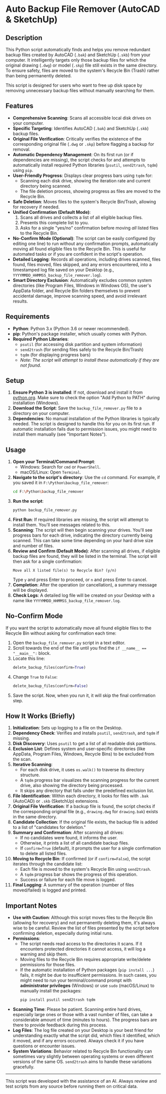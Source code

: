 # Auto Backup File Remover (AutoCAD & SketchUp)

## Description

This Python script automatically finds and helps you remove redundant backup files created by AutoCAD (`.bak`) and SketchUp (`.skb`) from your computer. It intelligently targets only those backup files for which the original drawing (`.dwg`) or model (`.skp`) file still exists in the same directory. To ensure safety, files are moved to the system's Recycle Bin (Trash) rather than being permanently deleted.

This script is designed for users who want to free up disk space by removing unnecessary backup files without manually searching for them.

## Features

* **Comprehensive Scanning**: Scans all accessible local disk drives on your computer.
* **Specific Targeting**: Identifies AutoCAD (`.bak`) and SketchUp (`.skb`) backup files.
* **Original File Verification**: Critically verifies the existence of the corresponding original file (`.dwg` or `.skp`) before flagging a backup for removal.
* **Automatic Dependency Management**: On its first run (or if dependencies are missing), the script checks for and attempts to automatically install required Python libraries (`psutil`, `send2trash`, `tqdm`) using `pip`.
* **User-Friendly Progress**: Displays clear progress bars using `tqdm` for:
    * Scanning each disk drive, showing the iteration rate and current directory being scanned.
    * The file deletion process, showing progress as files are moved to the Recycle Bin.
* **Safe Deletion**: Moves files to the system's Recycle Bin/Trash, allowing for recovery if needed.
* **Unified Confirmation (Default Mode)**:
    1.  Scans all drives and collects a list of all eligible backup files.
    2.  Presents this complete list to you.
    3.  Asks for a single "yes/no" confirmation before moving *all* listed files to the Recycle Bin.
* **No-Confirm Mode (Optional)**: The script can be easily configured (by editing one line) to run without any confirmation prompts, automatically moving all found eligible files to the Recycle Bin. This is useful for automated tasks or if you are confident in the script's operation.
* **Detailed Logging**: Records all operations, including drives scanned, files found, files moved, files skipped, and any errors encountered, into a timestamped log file saved on your Desktop (e.g., `YYYYMMDD_HHMMSS_backup_file_remover.log`).
* **Smart Directory Exclusion**: Automatically excludes common system directories (like Program Files, Windows in Windows OS), the user's AppData folder, and Recycle Bin folders themselves to prevent accidental damage, improve scanning speed, and avoid irrelevant results.

## Requirements

* **Python**: Python 3.x (Python 3.6 or newer recommended).
* **pip**: Python's package installer, which usually comes with Python.
* **Required Python Libraries**:
    * `psutil` (for accessing disk partition and system information)
    * `send2trash` (for sending files safely to the Recycle Bin/Trash)
    * `tqdm` (for displaying progress bars)
    * _Note: The script will attempt to install these automatically if they are not found._

## Setup

1.  **Ensure Python 3 is installed**: If not, download and install it from [python.org](https://www.python.org/downloads/). Make sure to check the option "Add Python to PATH" during installation (Windows).
2.  **Download the Script**: Save the `backup_file_remover.py` file to a directory on your computer.
3.  **Dependencies**: No manual installation of the Python libraries is typically needed. The script is designed to handle this for you on its first run. If automatic installation fails due to permission issues, you might need to install them manually (see "Important Notes").

## Usage

1.  **Open your Terminal/Command Prompt**:
    * Windows: Search for `cmd` or `PowerShell`.
    * macOS/Linux: Open `Terminal`.
2.  **Navigate to the script's directory**: Use the `cd` command. For example, if you saved it in `F:\Python\backup_file_remover`:
    ```bash
    cd F:\Python\backup_file_remover
    ```
3.  **Run the script**:
    ```bash
    python backup_file_remover.py
    ```
4.  **First Run**: If required libraries are missing, the script will attempt to install them. You'll see messages related to this.
5.  **Scanning**: The script will then begin scanning your drives. You'll see progress bars for each drive, indicating the directory currently being scanned. This can take some time depending on your hard drive size and number of files.
6.  **Review and Confirm (Default Mode)**: After scanning all drives, if eligible backup files are found, they will be listed in the terminal. The script will then ask for a single confirmation:
    ```
    Move all X listed file(s) to Recycle Bin? (y/n)
    ```
    Type `y` and press Enter to proceed, or `n` and press Enter to cancel.
7.  **Completion**: After the operation (or cancellation), a summary message will be displayed.
8.  **Check Logs**: A detailed log file will be created on your Desktop with a name like `YYYYMMDD_HHMMSS_backup_file_remover.log`.

## No-Confirm Mode

If you want the script to automatically move all found eligible files to the Recycle Bin without asking for confirmation each time:

1.  Open the `backup_file_remover.py` script in a text editor.
2.  Scroll towards the end of the file until you find the `if __name__ == "__main__":` block.
3.  Locate this line:
    ```python
    delete_backup_files(confirm=True)
    ```
4.  Change `True` to `False`:
    ```python
    delete_backup_files(confirm=False)
    ```
5.  Save the script. Now, when you run it, it will skip the final confirmation step.

## How It Works (Briefly)

1.  **Initialization**: Sets up logging to a file on the Desktop.
2.  **Dependency Check**: Verifies and installs `psutil`, `send2trash`, and `tqdm` if missing.
3.  **Disk Discovery**: Uses `psutil` to get a list of all readable disk partitions.
4.  **Exclusion List**: Defines system and user-specific directories (like AppData, Program Files, Windows, Recycle Bins) to be excluded from the scan.
5.  **Iterative Scanning**:
    * For each disk drive, it uses `os.walk()` to traverse its directory structure.
    * A `tqdm` progress bar visualizes the scanning progress for the current drive, also showing the directory being processed.
    * It skips any directory that falls under the predefined exclusion list.
6.  **File Identification**: Within each directory, it looks for files with `.bak` (AutoCAD) or `.skb` (SketchUp) extensions.
7.  **Original File Verification**: If a backup file is found, the script checks if the corresponding original file (e.g., `drawing.dwg` for `drawing.bak`) exists in the same directory.
8.  **Candidate Collection**: If the original file exists, the backup file is added to a list of "candidates for deletion."
9.  **Summary and Confirmation**: After scanning all drives:
    * If no candidates were found, it informs the user.
    * Otherwise, it prints a list of all candidate backup files.
    * If `confirm=True` (default), it prompts the user for a single confirmation to delete all listed files.
10. **Moving to Recycle Bin**: If confirmed (or if `confirm=False`), the script iterates through the candidate list:
    * Each file is moved to the system's Recycle Bin using `send2trash`.
    * A `tqdm` progress bar shows the progress of this operation.
    * Success or failure for each file move is logged.
11. **Final Logging**: A summary of the operation (number of files moved/failed) is logged and printed.

## Important Notes

* **Use with Caution**: Although this script moves files to the Recycle Bin (allowing for recovery) and not permanently deleting them, it's always wise to be careful. Review the list of files presented by the script before confirming deletion, especially during initial runs.
* **Permissions**:
    * The script needs read access to the directories it scans. If it encounters protected directories it cannot access, it will log a warning and skip them.
    * Moving files to the Recycle Bin requires appropriate write/delete permissions for those files.
    * If the automatic installation of Python packages (`pip install ...`) fails, it might be due to insufficient permissions. In such cases, you might need to run your terminal/command prompt with **administrator privileges** (Windows) or use `sudo` (macOS/Linux) to manually install the packages:
        ```bash
        pip install psutil send2trash tqdm
        ```
* **Scanning Time**: Please be patient. Scanning entire hard drives, especially large ones or those with a vast number of files, can take a considerable amount of time (minutes to hours). The progress bars are there to provide feedback during this process.
* **Log Files**: The log file created on your Desktop is your best friend for understanding exactly what the script did, which files it identified, which it moved, and if any errors occurred. Always check it if you have questions or encounter issues.
* **System Variations**: Behavior related to Recycle Bin functionality can sometimes vary slightly between operating systems or even different versions of the same OS. `send2trash` aims to handle these variations gracefully.

---

This script was developed with the assistance of an AI. Always review and test scripts from any source before running them on critical data.

